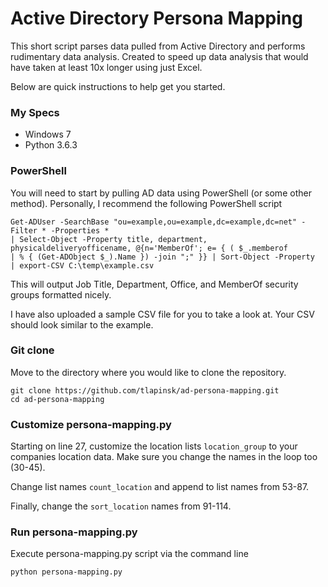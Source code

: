 # Active Directory Persona Mapping

This short script parses data pulled from Active Directory and performs rudimentary data analysis. Created to speed up data analysis that would have taken at least 10x longer using just Excel.

Below are quick instructions to help get you started.

### My Specs

- Windows 7
- Python 3.6.3

### PowerShell

You will need to start by pulling AD data using PowerShell (or some other method). Personally, I recommend the following PowerShell script

	Get-ADUser -SearchBase "ou=example,ou=example,dc=example,dc=net" -Filter * -Properties * 
	| Select-Object -Property title, department, physicaldeliveryofficename, @{n='MemberOf'; e= { ( $_.memberof 
	| % { (Get-ADObject $_).Name }) -join ";" }} | Sort-Object -Property 
	| export-CSV C:\temp\example.csv

This will output Job Title, Department, Office, and MemberOf security groups formatted nicely. 

I have also uploaded a sample CSV file for you to take a look at. Your CSV should look similar to the example.

### Git clone

Move to the directory where you would like to clone the repository.

	git clone https://github.com/tlapinsk/ad-persona-mapping.git
	cd ad-persona-mapping

### Customize persona-mapping.py

Starting on line 27, customize the location lists `location_group` to your companies location data. Make sure you change the names in the loop too (30-45).

Change list names `count_location` and append to list names from 53-87.

Finally, change the `sort_location` names from 91-114.

### Run persona-mapping.py

Execute persona-mapping.py script via the command line

	python persona-mapping.py